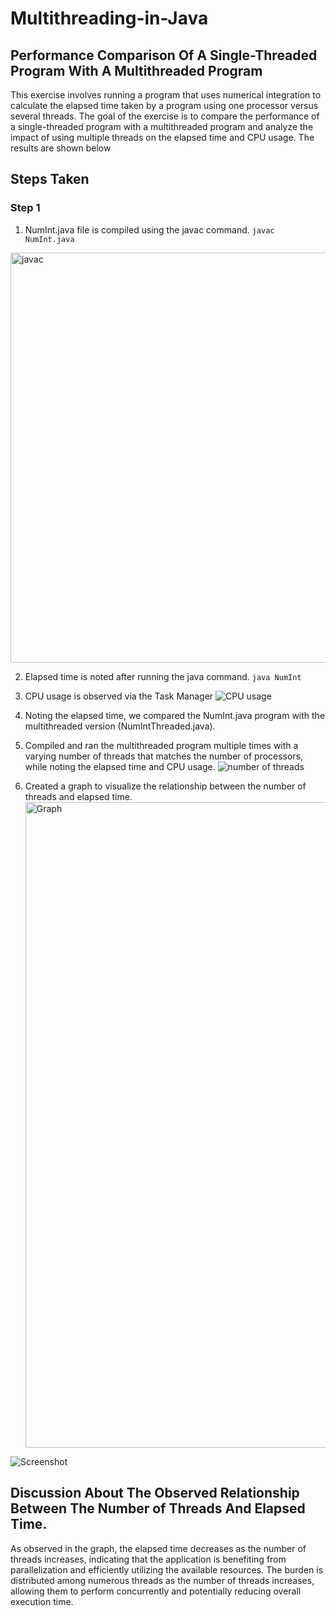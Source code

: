 # Multithreading-in-Java
## Performance Comparison Of A Single-Threaded Program With A Multithreaded Program 
This exercise involves running a program that uses numerical integration to calculate the elapsed time taken by a program using one processor versus several threads. The goal of the exercise is to compare the performance of a single-threaded program with a multithreaded program and analyze the impact of using multiple threads on the elapsed time and CPU usage. The results are shown below

## Steps Taken
### Step 1
1. NumInt.java file is compiled using the javac command.
  ```javac NumInt.java```
<img width="656" alt="javac " src="https://github.com/oriyomibadmus/Multithreading-in-Java/assets/20837551/fe7db1b4-ffb4-476b-add8-26d4c0681fff">

2. Elapsed time is noted after running the java command.
   ```java NumInt```
   
3. CPU usage is observed via the Task Manager
   ![CPU usage](https://github.com/oriyomibadmus/Multithreading-in-Java/assets/20837551/f314ac30-f08d-4824-b12b-e56c1dc73604)

4. Noting the elapsed time, we compared the NumInt.java program with the multithreaded version (NumIntThreaded.java).
   
6. Compiled and ran the multithreaded program multiple times with a varying number of threads that matches the number of processors, while noting the elapsed time and CPU usage.
   ![number of threads](https://github.com/oriyomibadmus/Multithreading-in-Java/assets/20837551/741df379-b128-4c53-b9a4-ba395e18179d)

7. Created a graph to visualize the relationship between the number of threads and elapsed time.
   <img width="1033" alt="Graph" src="https://github.com/oriyomibadmus/Multithreading-in-Java/assets/20837551/f02c5732-6e5e-402c-8b9d-c7ed1b0d63c5">

![Screenshot](https://github.com/oriyomibadmus/Multithreading-in-Java/assets/20837551/a16153fd-6b61-4535-ac2e-7a344192c812)

## Discussion About The Observed Relationship Between The Number of Threads And Elapsed Time.

As observed in the graph, the elapsed time decreases as the number of threads increases, indicating that the application is benefiting from parallelization and efficiently utilizing the available resources. The burden is distributed among numerous threads as the number of threads increases, allowing them to perform concurrently and potentially reducing overall execution time.
